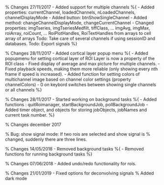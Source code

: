 % Changes 27/11/2017 - Added support for multiple channels
%{
    - Added properties: currentChannel, loadedChannels, nLoadedChannels, channelDisplayMode
    - Added button: btnShowSingleChannel
    - Added method: changeChannelDisplayMode, changeCurrentChannel
    - Changed properties: imgTseries, imgTseriesMedfilt, tiffClass, ... 
                    imgAvg, imgMax, roiArray, roiCount, ...
                    RoiPlotHandles, RoiTextHandles from arrays to cell array of arrays
    Todo: Take care of several channels if using sessionID and databases.
    Todo: Export signals
%}

% Changes 28/11/2017 - Added cortical layer popup menu
%{
    - Added popupmenu for setting cortical layer of ROI
        Layer is now a property of the ROI class
    - Fixed display of average and max picture for multiple channels.
    - Fixed playback speeds, making them more reliable (only showing 
        every nth frame if speed is increased).
    - Added function for setting colors of multichannel image based on
      channel color settings (property channelColors)
    - 0 on keybord switches between showing single channels or all channels 
%}

% Changes 28/11/2017 - Started working on background tasks
%{ 
    - Added functions :
        quitRoimanager, startBackgroundJob, pollBackgroundJob
    - Added timer object, and objects for storing jobObjects, jobNames
        and current task number.
%}

% Changes december 2017

% Bug: show signal mode: If two rois are selected and show signal is
% changed, suddenly there are three lines.

% Changes 14/05/2018 - Removed background tasks
%{
    - Removed functions for running background tasks
%}

% Changes 07/06/2018 - Added undo/redo functionality for rois.

% Changes 21/01/2019 - Fixed options for deconvolving signals
% Added dark mode

